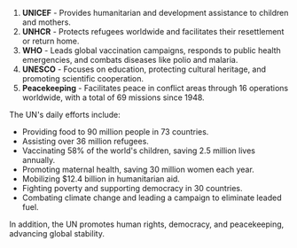 
1. **UNICEF** - Provides humanitarian and development assistance to children and mothers.
2. **UNHCR** - Protects refugees worldwide and facilitates their resettlement or return home.
3. **WHO** - Leads global vaccination campaigns, responds to public health emergencies, and combats diseases like polio and malaria.
4. **UNESCO** - Focuses on education, protecting cultural heritage, and promoting scientific cooperation.
5. **Peacekeeping** - Facilitates peace in conflict areas through 16 operations worldwide, with a total of 69 missions since 1948.

The UN's daily efforts include:
- Providing food to 90 million people in 73 countries.
- Assisting over 36 million refugees.
- Vaccinating 58% of the world's children, saving 2.5 million lives annually.
- Promoting maternal health, saving 30 million women each year.
- Mobilizing $12.4 billion in humanitarian aid.
- Fighting poverty and supporting democracy in 30 countries.
- Combating climate change and leading a campaign to eliminate leaded fuel.

In addition, the UN promotes human rights, democracy, and peacekeeping, advancing global stability.